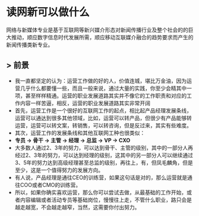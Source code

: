 
# 读网新可以做什么

  网络与新媒体专业是基于互联网等新兴媒介形态对新闻传播行业及整个社会的的巨大推动，顺应数字信息时代发展所需，顺应移动互联媒介融合的趋势要求而产生的新闻传播类新专业。
 
## > 前景
 + 我一直都坚定的认为：运营工作做的好的人，价值连城，堪比万金油，因为运营几乎什么都要懂一些，而且一般来说，通过大量的实践，你至少会精其中一项，甚至样样精通。运营的职业发展道路其实并不像它的工作职责和对应的工作内容一样苦逼，相反，运营的职业发展道路其实非常开阔
 + 首先，运营工作是一个很好的互联网工作的起点，相比起产品经理发展条线，运营可以通达到很多其他领域，比如，运营可以转产品，但很少有产品能够转运营，运营可以转文案，转销售，可以转咨询，但是反过来，其实有些难度。
 + 其次，运营工作的发展条线和其他互联网工种也很类似：
 + **专员 → 骨干 → 主管 → 经理 → 总监 → VP → CXO**
 + 大多数人通过2、3年的努力，可以达到骨干、主管的级别，其中的一部分人再经过2、3年的努力，可以达到经理的级别，这其中的另一部分人可以继续通过3、5年的努力达到高级经理甚至总监的级别，再往上，有，但凤毛麟角，但是至少，这是一个值得努力的发展方向。
 + 有人说，产品经理是通往CEO的训练营，如果这句话是对的，那么运营就是通往COO或者CMO的训练营。
 + 所以，如果你确实喜欢运营，那么你可以尝试去做，从最基础的工作开始，或者内容编辑或者活动专员等基础岗位，慢慢往上走，不管什么职业，路只会是越走越宽，不会越走越窄，当然，这需要你付出努力。
